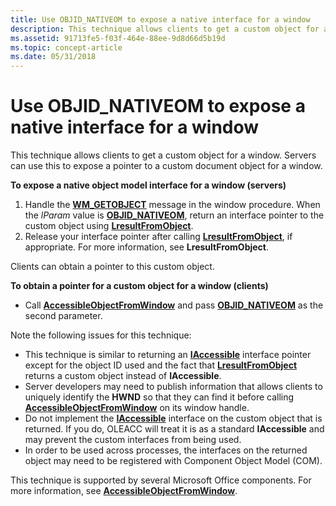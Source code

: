 ```yaml
---
title: Use OBJID_NATIVEOM to expose a native interface for a window
description: This technique allows clients to get a custom object for a window. Servers can use this to expose a pointer to a custom document object for a window.
ms.assetid: 91713fe5-f03f-464e-88ee-9d8d66d5b19d
ms.topic: concept-article
ms.date: 05/31/2018
---
```


# Use OBJID\_NATIVEOM to expose a native interface for a window

This technique allows clients to get a custom object for a window. Servers can use this to expose a pointer to a custom document object for a window.

**To expose a native object model interface for a window (servers)**

1.  Handle the [**WM\_GETOBJECT**](wm-getobject.md) message in the window procedure. When the *lParam* value is [**OBJID\_NATIVEOM**](object-identifiers.md), return an interface pointer to the custom object using [**LresultFromObject**](/windows/desktop/api/Oleacc/nf-oleacc-lresultfromobject).
2.  Release your interface pointer after calling [**LresultFromObject**](/windows/desktop/api/Oleacc/nf-oleacc-lresultfromobject), if appropriate. For more information, see **LresultFromObject**.

Clients can obtain a pointer to this custom object.

**To obtain a pointer for a custom object for a window (clients)**

-   Call [**AccessibleObjectFromWindow**](/windows/desktop/api/Oleacc/nf-oleacc-accessibleobjectfromwindow) and pass [**OBJID\_NATIVEOM**](object-identifiers.md) as the second parameter.

Note the following issues for this technique:

-   This technique is similar to returning an [**IAccessible**](/windows/desktop/api/oleacc/nn-oleacc-iaccessible) interface pointer except for the object ID used and the fact that [**LresultFromObject**](/windows/desktop/api/Oleacc/nf-oleacc-lresultfromobject) returns a custom object instead of **IAccessible**.
-   Server developers may need to publish information that allows clients to uniquely identify the **HWND** so that they can find it before calling [**AccessibleObjectFromWindow**](/windows/desktop/api/Oleacc/nf-oleacc-accessibleobjectfromwindow) on its window handle.
-   Do not implement the [**IAccessible**](/windows/desktop/api/oleacc/nn-oleacc-iaccessible) interface on the custom object that is returned. If you do, OLEACC will treat it is as a standard **IAccessible** and may prevent the custom interfaces from being used.
-   In order to be used across processes, the interfaces on the returned object may need to be registered with Component Object Model (COM).

This technique is supported by several Microsoft Office components. For more information, see [**AccessibleObjectFromWindow**](/windows/desktop/api/Oleacc/nf-oleacc-accessibleobjectfromwindow).

 

 




